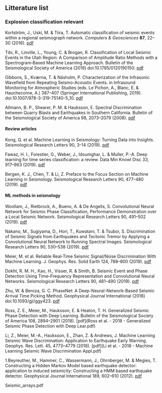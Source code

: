 ## Litterature list

### Explosion classification relevant 

Kortström, J., Uski, M. & Tiira, T. Automatic classification of seismic events within a regional seismograph network. *Computers & Geosciences* **87**, 22–30 (2016). [pdf](1-s2.0-S0098300415300832-main.pdf)

Tibi, R., Linville, L., Young, C. & Brogan, R. Classification of Local Seismic Events in the Utah Region: A Comparison of Amplitude Ratio Methods with a Spectrogram‐Based Machine Learning Approach. Bulletin of the Seismological Society of America (2019) doi:10.1785/0120190150. [pdf](Tibi_BSSA_2019.pdf)

Gibbons, S., Kværna, T. & Näsholm, P. Characterization of the Infrasonic Wavefield from Repeating Seismo-Acoustic Events. in Infrasound Monitoring for Atmospheric Studies (eds. Le Pichon, A., Blanc, E. & Hauchecorne, A.) 387–407 (Springer International Publishing, 2019). doi:10.1007/978-3-319-75140-5_10. [pdf](2019_Gibbons_Chapter_Characterization_Infrasonic-Springer.pdf)

Allmann, B. P., Shearer, P. M. & Hauksson, E. Spectral Discrimination between Quarry Blasts and Earthquakes in Southern California. Bulletin of the Seismological Society of America 98, 2073–2079 (2008). [pdf](ALLbssa08.pdf)


#### Review articles

Kong, Q. et al. Machine Learning in Seismology: Turning Data into Insights. Seismological Research Letters 90, 3–14 (2019). [pdf](srl-2018259.1_MachineLearningInSeismology.pdf)

Fawaz, H. I., Forestier, G., Weber, J., Idoumghar, L. & Muller, P.-A. Deep learning for time series classification: a review. Data Min Knowl Disc 33, 917–963 (2019). [pdf](1809.04356.pdf)

Bergen, K. J., Chen, T. & Li, Z. Preface to the Focus Section on Machine Learning in Seismology. Seismological Research Letters 90, 477–480 (2019). [pdf](srl-2019018.1.pdf)


#### ML methods in seismology

Woollam, J., Rietbrock, A., Bueno, A. & De Angelis, S. Convolutional Neural Network for Seismic Phase Classification, Performance Demonstration over a Local Seismic Network. Seismological Research Letters 90, 491–502 (2019). [pdf](srl-2018312.1.pdf)

Nakano, M., Sugiyama, D., Hori, T., Kuwatani, T. & Tsuboi, S. Discrimination of Seismic Signals from Earthquakes and Tectonic Tremor by Applying a Convolutional Neural Network to Running Spectral Images. Seismological Research Letters 90, 530–538 (2019). [pdf](srl-2018279.1.pdf)

Meier, M. et al. Reliable Real‐Time Seismic Signal/Noise Discrimination With Machine Learning. J. Geophys. Res. Solid Earth 124, 788–800 (2019). [pdf](Meier_et_al-2019-Journal_of_Geophysical_Research__Solid_Earth.pdf)

Dokht, R. M. H., Kao, H., Visser, R. & Smith, B. Seismic Event and Phase Detection Using Time–Frequency Representation and Convolutional Neural Networks. Seismological Research Letters 90, 481–490 (2019). [pdf](srl-2018308.1.pdf)

Zhu, W. & Beroza, G. C. PhaseNet: A Deep-Neural-Network-Based Seismic Arrival Time Picking Method. Geophysical Journal International (2018) doi:10.1093/gji/ggy423. [pdf](ggy423.pdf)

Ross, Z. E., Meier, M., Hauksson, E. & Heaton, T. H. Generalized Seismic Phase Detection with Deep Learning. Bulletin of the Seismological Society of America 108, 2894–2901 (2018). [pdf](Ross et al. - 2018 - Generalized Seismic Phase Detection with Deep Lear.pdf)

Li, Z., Meier, M.-A., Hauksson, E., Zhan, Z. & Andrews, J. Machine Learning Seismic Wave Discrimination: Application to Earthquake Early Warning. Geophys. Res. Lett. 45, 4773–4779 (2018). [pdf](Li et al. - 2018 - Machine Learning Seismic Wave Discrimination Appl.pdf)

1.Beyreuther, M., Hammer, C., Wassermann, J., Ohrnberger, M. & Megies, T. Constructing a Hidden Markov Model based earthquake detector: application to induced seismicity: Constructing a HMM based earthquake detector. Geophysical Journal International 189, 602–610 (2012). [pdf](189-1-602.pdf)



Seismic_arrays.pdf


